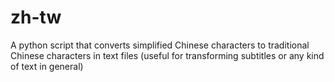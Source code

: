 # zh-tw
A python script that converts simplified Chinese characters to traditional Chinese characters in text files (useful for transforming subtitles or any kind of text in general)
